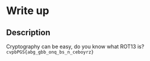 # Write up

## Description

Cryptography can be easy, do you know what ROT13 is? `cvpbPGS{abg_gbb_onq_bs_n_ceboyrz}`
